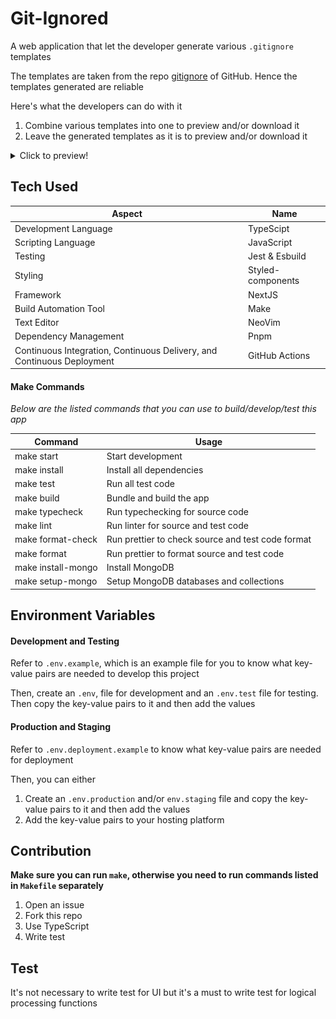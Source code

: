 # **Git-Ignored**

A web application that let the developer generate various `.gitignore` templates

The templates are taken from the repo [gitignore](https://github.com/github/gitignore) of GitHub. Hence the templates generated are reliable

Here's what the developers can do with it

1. Combine various templates into one to preview and/or download it
2. Leave the generated templates as it is to preview and/or download it

<details>
<summary>Click to preview!</summary>

#### Main Page

![Home](./docs/main.png 'Home')

#### Templates

![Templates](./docs/templates.png 'Templates')

#### More Templates

![More Templates](./docs/more-templates.png 'More Templates')

#### Of course, footer

![Footer](./docs/footer.png 'Footer')

#### 404 Page

![404](./docs/404.png '404')

</details>

## Tech Used

| Aspect                                                                 | Name              |
| ---------------------------------------------------------------------- | ----------------- |
| Development Language                                                   | TypeScipt         |
| Scripting Language                                                     | JavaScript        |
| Testing                                                                | Jest & Esbuild    |
| Styling                                                                | Styled-components |
| Framework                                                              | NextJS            |
| Build Automation Tool                                                  | Make              |
| Text Editor                                                            | NeoVim            |
| Dependency Management                                                  | Pnpm              |
| Continuous Integration, Continuous Delivery, and Continuous Deployment | GitHub Actions    |

#### Make Commands

_*Below are the listed commands that you can use to build/develop/test this app*_

| Command            | Usage                                             |
| ------------------ | ------------------------------------------------- |
| make start         | Start development                                 |
| make install       | Install all dependencies                          |
| make test          | Run all test code                                 |
| make build         | Bundle and build the app                          |
| make typecheck     | Run typechecking for source code                  |
| make lint          | Run linter for source and test code               |
| make format-check  | Run prettier to check source and test code format |
| make format        | Run prettier to format source and test code       |
| make install-mongo | Install MongoDB                                   |
| make setup-mongo   | Setup MongoDB databases and collections           |

## Environment Variables

#### Development and Testing

Refer to `.env.example`, which is an example file for you to know what key-value pairs are needed to develop this project

Then, create an `.env`, file for development and an `.env.test` file for testing. Then copy the key-value pairs to it and then add the values

#### Production and Staging

Refer to `.env.deployment.example` to know what key-value pairs are needed for deployment

Then, you can either

1. Create an `.env.production` and/or `env.staging` file and copy the key-value pairs to it and then add the values
2. Add the key-value pairs to your hosting platform

## Contribution

**Make sure you can run `make`, otherwise you need to run commands listed in `Makefile` separately**

1. Open an issue
1. Fork this repo
1. Use TypeScript
1. Write test

## Test

It's not necessary to write test for UI but it's a must to write test for logical processing functions
